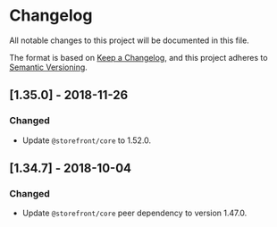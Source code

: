 # Changelog
All notable changes to this project will be documented in this file.

The format is based on [Keep a Changelog](https://keepachangelog.com/en/1.0.0/),
and this project adheres to [Semantic Versioning](https://semver.org/spec/v2.0.0.html).

## [1.35.0] - 2018-11-26
### Changed
- Update `@storefront/core` to 1.52.0.

## [1.34.7] - 2018-10-04
### Changed
- Update `@storefront/core` peer dependency to version 1.47.0.
